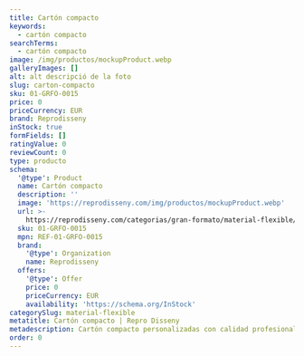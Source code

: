 ```yaml
---
title: Cartón compacto
keywords:
  - cartón compacto
searchTerms:
  - cartón compacto
image: /img/productos/mockupProduct.webp
galleryImages: []
alt: alt descripció de la foto
slug: carton-compacto
sku: 01-GRFO-0015
price: 0
priceCurrency: EUR
brand: Reprodisseny
inStock: true
formFields: []
ratingValue: 0
reviewCount: 0
type: producto
schema:
  '@type': Product
  name: Cartón compacto
  description: ''
  image: 'https://reprodisseny.com/img/productos/mockupProduct.webp'
  url: >-
    https://reprodisseny.com/categorias/gran-formato/material-flexible/carton-compacto
  sku: 01-GRFO-0015
  mpn: REF-01-GRFO-0015
  brand:
    '@type': Organization
    name: Reprodisseny
  offers:
    '@type': Offer
    price: 0
    priceCurrency: EUR
    availability: 'https://schema.org/InStock'
categorySlug: material-flexible
metatitle: Cartón compacto | Repro Disseny
metadescription: Cartón compacto personalizadas con calidad profesional en Cataluña.
order: 0
---
```


